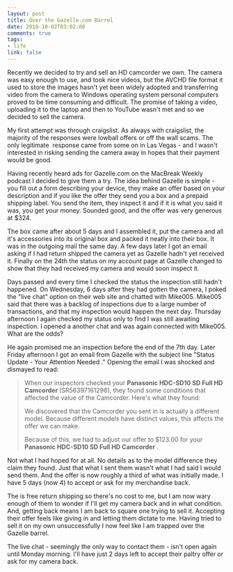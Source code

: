 ```yaml
--- 
layout: post
title: Over the Gazelle.com Barrel
date: 2010-10-02T03:02:00
comments: true
tags:
- life
link: false
---
```

Recently we decided to try and sell an HD camcorder we own. The camera was easy enough to use, and took nice videos, but the AVCHD file format it used to store the images hasn't yet been widely adopted and transferring video from the camera to Windows operating system personal computers proved to be time consuming and difficult. The promise of taking a video, uploading it to the laptop and then to YouTube wasn't met and so we decided to sell the camera.

My first attempt was through craigslist. As always with craigslist, the majority of the responses were lowball offers or off the wall scams. The only legitimate  response came from some on in Las Vegas - and I wasn't interested in risking sending the camera away in hopes that their payment would be good.

Having recently heard ads for Gazelle.com on the MacBreak Weekly podcast I decided to give them a try. The idea behind Gazelle is simple - you fill out a form describing your device, they make an offer based on your description and if you like the offer they send you a box and a prepaid shipping label. You send the item, they inspect it and if it is what you said it was, you get your money. Sounded good, and the offer was very generous at $324.

The box came after about 5 days and I assembled it, put the camera and all it's accessories into its original box and packed it neatly into their box. It was in the outgoing mail the same day. A few days later I got an email asking if I had return shipped the camera yet as Gazelle hadn't yet received it. Finally on the 24th the status on my account page at Gazelle changed to show that they had received my camera and would soon inspect it.

Days passed and every time I checked the status the inspection still hadn't happened. On Wednesday, 6 days after they had gotten the camera, I poked the "live chat" option on their web site and chatted with Mike005. Mike005 said that there was a backlog of inspections due to a large number of transactions, and that my inspection would happen the next day. Thursday afternoon I again checked my status only to find I was still awaiting inspection. I opened a another chat and was again connected with Mike005. What are the odds?

He again promised me an inspection before the end of the 7th day. Later Friday afternoon I got an email from Gazelle with the subject line "Status Update - Your Attention Needed ." Opening the email I was shocked and dismayed to read:
<blockquote>When our inspectors checked your <strong>Panasonic HDC-SD10 SD Full HD Camcorder </strong>(SR56397161298), they found some conditions that affected the value of the Camcorder. Here's what they found:

We discovered that the Camcorder you sent in is actually a different model. Because different models have distinct values, this affects the offer we can make.

Because of this, we had to adjust our offer to $123.00 for your <strong>Panasonic HDC-SD10 SD Full HD Camcorder </strong>.</blockquote>
Not what I had hoped for at all. No details as to the model difference they claim they found. Just that what I sent them wasn't what I had said I would send them. And the offer is now roughly a third of what was initially made. I have 5 days (now 4) to accept or ask for my merchandise back.

The is free return shipping so there's no cost to me, but I am now wary enough of them to wonder if I'll get my camera back and in what condition. And, getting back means I am back to square one trying to sell it. Accepting their offer feels like giving in and letting them dictate to me. Having tried to sell it on my own unsuccessfully I now feel like I am trapped over the Gazelle barrel.

The live chat - seemingly the only way to contact them - isn't open again until Monday morning. I'll have just 2 days left to accept their paltry offer or ask for my camera back.
